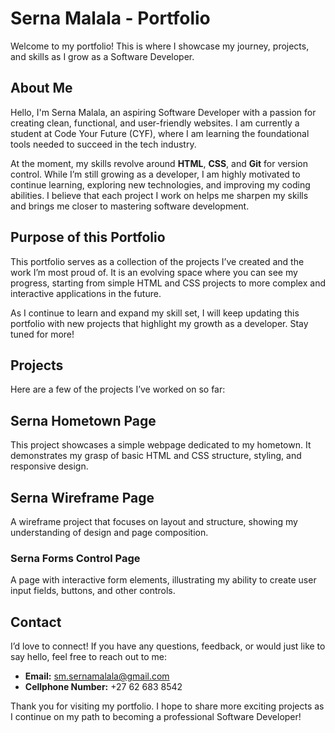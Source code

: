 # Serna Malala - Portfolio

Welcome to my portfolio! This is where I showcase my journey, projects, and skills as I grow as a Software Developer.

## About Me

Hello, I'm Serna Malala, an aspiring Software Developer with a passion for creating clean, functional, and user-friendly websites. I am currently a student at Code Your Future (CYF), where I am learning the foundational tools needed to succeed in the tech industry. 

At the moment, my skills revolve around **HTML**, **CSS**, and **Git** for version control. While I’m still growing as a developer, I am highly motivated to continue learning, exploring new technologies, and improving my coding abilities. I believe that each project I work on helps me sharpen my skills and brings me closer to mastering software development.

## Purpose of this Portfolio

This portfolio serves as a collection of the projects I’ve created and the work I’m most proud of. It is an evolving space where you can see my progress, starting from simple HTML and CSS projects to more complex and interactive applications in the future.

As I continue to learn and expand my skill set, I will keep updating this portfolio with new projects that highlight my growth as a developer. Stay tuned for more!

## Projects

Here are a few of the projects I’ve worked on so far:

## Serna Hometown Page
This project showcases a simple webpage dedicated to my hometown. It demonstrates my grasp of basic HTML and CSS structure, styling, and responsive design.

## Serna Wireframe Page
A wireframe project that focuses on layout and structure, showing my understanding of design and page composition.

### Serna Forms Control Page
A page with interactive form elements, illustrating my ability to create user input fields, buttons, and other controls.

## Contact

I’d love to connect! If you have any questions, feedback, or would just like to say hello, feel free to reach out to me:

- **Email:** [sm.sernamalala@gmail.com](mailto:sm.sernamalala@gmail.com)
- **Cellphone Number:** +27 62 683 8542

Thank you for visiting my portfolio. I hope to share more exciting projects as I continue on my path to becoming a professional Software Developer!
